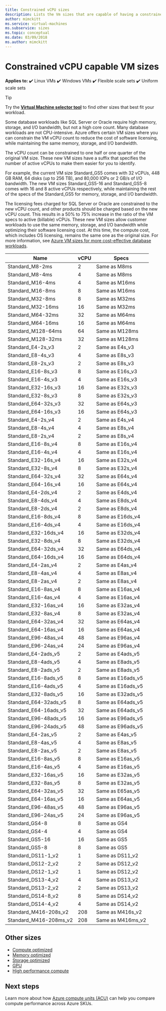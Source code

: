 ```yaml
---
title: Constrained vCPU sizes 
description: Lists the Vm sizes that are capable of having a constrained vCPU count.
author: mimckitt
ms.service: virtual-machines
ms.subservice: sizes
ms.topic: conceptual
ms.date: 03/09/2018
ms.author: mimckitt
---
```


# Constrained vCPU capable VM sizes

**Applies to:** :heavy_check_mark: Linux VMs :heavy_check_mark: Windows VMs :heavy_check_mark: Flexible scale sets :heavy_check_mark: Uniform scale sets

> [!TIP]
> Try the **[Virtual Machine selector tool](https://aka.ms/vm-selector)** to find other sizes that best fit your workload.

Some database workloads like SQL Server or Oracle require high memory, storage, and I/O bandwidth, but not a high core count. Many database workloads are not CPU-intensive. Azure offers certain VM sizes where you can constrain the VM vCPU count to reduce the cost of software licensing, while maintaining the same memory, storage, and I/O bandwidth.

The vCPU count can be  constrained to one half or one quarter of the original VM size. These new VM sizes have a suffix that specifies the number of active vCPUs to make them easier for you to identify.

For example, the current VM size Standard_GS5 comes with 32 vCPUs, 448 GB RAM, 64 disks (up to 256 TB), and 80,000 IOPs or 2 GB/s of I/O bandwidth. The new VM sizes Standard_GS5-16 and Standard_GS5-8 comes with 16 and 8 active vCPUs respectively, while maintaining the rest of the specs of the Standard_GS5 for memory, storage, and I/O bandwidth.

The licensing fees charged for SQL Server or Oracle are constrained to the new vCPU count, and other products should be charged based on the new vCPU count. This results in a 50% to 75% increase in the ratio of the VM specs to active (billable) vCPUs. These new VM sizes allow customer workloads to use the same memory, storage, and I/O bandwidth while optimizing their software licensing cost. At this time, the compute cost, which includes OS licensing, remains the same one as the original size. For more information, see [Azure VM sizes for more cost-effective database workloads](https://azure.microsoft.com/blog/announcing-new-azure-vm-sizes-for-more-cost-effective-database-workloads/).


| Name                | vCPU | Specs           |
|---------------------|------|-----------------|
| Standard_M8-2ms     | 2    | Same as M8ms    |
| Standard_M8-4ms     | 4    | Same as M8ms    |
| Standard_M16-4ms    | 4    | Same as M16ms   |
| Standard_M16-8ms    | 8    | Same as M16ms   |
| Standard_M32-8ms    | 8    | Same as M32ms   |
| Standard_M32-16ms   | 16   | Same as M32ms   |
| Standard_M64-32ms   | 32   | Same as M64ms   |
| Standard_M64-16ms   | 16   | Same as M64ms   |
| Standard_M128-64ms  | 64   | Same as M128ms  |
| Standard_M128-32ms  | 32   | Same as M128ms  |
| Standard_E4-2s_v3   | 2    | Same as E4s_v3  |
| Standard_E8-4s_v3   | 4    | Same as E8s_v3  |
| Standard_E8-2s_v3   | 2    | Same as E8s_v3  |
| Standard_E16-8s_v3  | 8    | Same as E16s_v3 |
| Standard_E16-4s_v3  | 4    | Same as E16s_v3 |
| Standard_E32-16s_v3 | 16   | Same as E32s_v3 |
| Standard_E32-8s_v3  | 8    | Same as E32s_v3 |
| Standard_E64-32s_v3 | 32   | Same as E64s_v3 |
| Standard_E64-16s_v3 | 16   | Same as E64s_v3 |
| Standard_E4-2s_v4   | 2    | Same as E4s_v4  |
| Standard_E8-4s_v4   | 4    | Same as E8s_v4  |
| Standard_E8-2s_v4   | 2    | Same as E8s_v4  |
| Standard_E16-8s_v4  | 8    | Same as E16s_v4 |
| Standard_E16-4s_v4  | 4    | Same as E16s_v4 |
| Standard_E32-16s_v4 | 16   | Same as E32s_v4 |
| Standard_E32-8s_v4  | 8    | Same as E32s_v4 |
| Standard_E64-32s_v4 | 32   | Same as E64s_v4 |
| Standard_E64-16s_v4 | 16   | Same as E64s_v4 |
| Standard_E4-2ds_v4  | 2    | Same as E4ds_v4 |
| Standard_E8-4ds_v4  | 4    | Same as E8ds_v4 |
| Standard_E8-2ds_v4  | 2    | Same as E8ds_v4 |
| Standard_E16-8ds_v4 | 8    | Same as E16ds_v4|
| Standard_E16-4ds_v4 | 4    | Same as E16ds_v4|
| Standard_E32-16ds_v4| 16   | Same as E32ds_v4|
| Standard_E32-8ds_v4 | 8    | Same as E32ds_v4|
| Standard_E64-32ds_v4| 32   | Same as E64ds_v4|
| Standard_E64-16ds_v4| 16   | Same as E64ds_v4|
| Standard_E4-2as_v4  | 2    | Same as E4as_v4 |
| Standard_E8-4as_v4  | 4    | Same as E8as_v4 |
| Standard_E8-2as_v4  | 2    | Same as E8as_v4 |
| Standard_E16-8as_v4 | 8    | Same as E16as_v4|
| Standard_E16-4as_v4 | 4    | Same as E16as_v4|
| Standard_E32-16as_v4| 16   | Same as E32as_v4|
| Standard_E32-8as_v4 | 8    | Same as E32as_v4|
| Standard_E64-32as_v4| 32   | Same as E64as_v4|
| Standard_E64-16as_v4| 16   | Same as E64as_v4|
| Standard_E96-48as_v4| 48   | Same as E96as_v4|
| Standard_E96-24as_v4| 24   | Same as E96as_v4|
| Standard_E4-2ads_v5 | 2    | Same as E4ads_v5|
| Standard_E8-4ads_v5 | 4    | Same as E8ads_v5|
| Standard_E8-2ads_v5 | 2    | Same as E8ads_v5|
| Standard_E16-8ads_v5| 8    | Same as E16ads_v5|
| Standard_E16-4ads_v5| 4    | Same as E16ads_v5|
| Standard_E32-8ads_v5| 16   | Same as E32ads_v5|
| Standard_E64-32ads_v5| 8   | Same as E64ads_v5|
| Standard_E64-16ads_v5| 32  | Same as E64ads_v5|
| Standard_E96-48ads_v5| 16  | Same as E96ads_v5|
| Standard_E96-24ads_v5| 48  | Same as E96ads_v5|
| Standard_E4-2as_v5  |	2    | Same as E4as_v5 | 
| Standard_E8-4as_v5  |	4    | Same as E8as_v5 | 
| Standard_E8-2as_v5  |	2    | Same as E8as_v5 | 
| Standard_E16-8as_v5 |	8    | Same as E16as_v5|
| Standard_E16-4as_v5 |	4    | Same as E16as_v5|
| Standard_E32-16as_v5|	16   | Same as E32as_v5|
| Standard_E32-8as_v5 |	8    | Same as E32as_v5|
| Standard_E64-32as_v5|	32   | Same as E65as_v5|
| Standard_E64-16as_v5| 16   | Same as E64as_v5|
| Standard_E96-48as_v5 | 48  | Same as E96as_v5|
| Standard_E96-24as_v5 | 24  | Same as E96as_v5|
| Standard_GS4-8      | 8    | Same as GS4     |
| Standard_GS4-4      | 4    | Same as GS4     |
| Standard_GS5-16     | 16   | Same as GS5     |
| Standard_GS5-8      | 8    | Same as GS5     |
| Standard_DS11-1_v2  | 1    | Same as DS11_v2 |
| Standard_DS12-2_v2  | 2    | Same as DS12_v2 |
| Standard_DS12-1_v2  | 1    | Same as DS12_v2 |
| Standard_DS13-4_v2  | 4    | Same as DS13_v2 |
| Standard_DS13-2_v2  | 2    | Same as DS13_v2 |
| Standard_DS14-8_v2  | 8    | Same as DS14_v2 |
| Standard_DS14-4_v2  | 4    | Same as DS14_v2 |
| Standard_M416-208s_v2 | 208    | Same as M416s_v2|
| Standard_M416-208ms_v2 | 208    | Same as M416ms_v2 |

## Other sizes
- [Compute optimized](./sizes-compute.md)
- [Memory optimized](./sizes-memory.md)
- [Storage optimized](./sizes-storage.md)
- [GPU](./sizes-gpu.md)
- [High performance compute](./sizes-hpc.md)

## Next steps
Learn more about how [Azure compute units (ACU)](./acu.md) can help you compare compute performance across Azure SKUs.